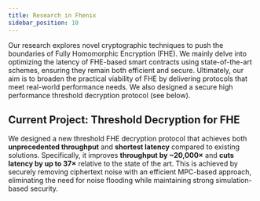 ```yaml
---
title: Research in Fhenix
sidebar_position: 10
---
```


Our research explores novel cryptographic techniques to push the boundaries of Fully Homomorphic Encryption (FHE). We mainly delve into optimizing the latency of FHE-based smart contracts using state-of-the-art schemes, ensuring they remain both efficient and secure. Ultimately, our aim is to broaden the practical viability of FHE by delivering protocols that meet real-world performance needs. We also designed a secure high performance threshold decryption protocol (see below).

## Current Project: Threshold Decryption for FHE

We designed a new threshold FHE decryption protocol that achieves both **unprecedented throughput** and **shortest latency** compared to existing solutions. Specifically, it improves **throughput by ~20,000×** and **cuts latency by up to 37×** relative to the state of the art. This is achieved by securely removing ciphertext noise with an efficient MPC-based approach, eliminating the need for noise flooding while maintaining strong simulation-based security.